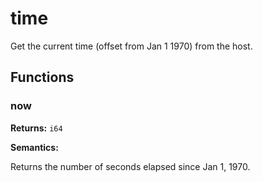 # time

Get the current time (offset from Jan 1 1970) from the host.

## Functions

### now

**Returns:** `i64`

**Semantics:**

Returns the number of seconds elapsed since Jan 1, 1970.


